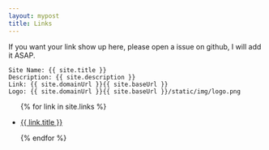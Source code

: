 ```yaml
---
layout: mypost
title: Links
---
```


If you want your link show up here, please open a issue on github, I will add it ASAP.

```
Site Name: {{ site.title }}
Description: {{ site.description }}
Link: {{ site.domainUrl }}{{ site.baseUrl }}
Logo: {{ site.domainUrl }}{{ site.baseUrl }}/static/img/logo.png
```

<ul>
  {% for link in site.links %}
  <li>
    <p><a href="{{ link.url }}" title="{{ link.desc }}" target="_blank" >{{ link.title }}</a></p>
  </li>
  {% endfor %}
</ul>
